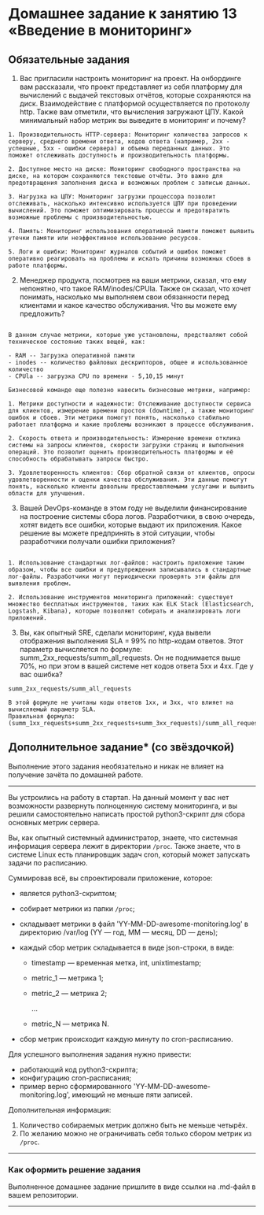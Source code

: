 # Домашнее задание к занятию 13 «Введение в мониторинг»

## Обязательные задания

1. Вас пригласили настроить мониторинг на проект. На онбординге вам рассказали, что проект представляет из себя платформу для вычислений с выдачей текстовых отчётов, которые сохраняются на диск. 
Взаимодействие с платформой осуществляется по протоколу http. Также вам отметили, что вычисления загружают ЦПУ. Какой минимальный набор метрик вы выведите в мониторинг и почему?

```
1. Производительность HTTP-сервера: Мониторинг количества запросов к серверу, среднего времени ответа, кодов ответа (например, 2xx - успешные, 5xx - ошибки сервера) и объема переданных данных. Это поможет отслеживать доступность и производительность платформы.

2. Доступное место на диске: Мониторинг свободного пространства на диске, на котором сохраняются текстовые отчёты. Это важно для предотвращения заполнения диска и возможных проблем с записью данных.

3. Нагрузка на ЦПУ: Мониторинг загрузки процессора позволит отслеживать, насколько интенсивно используется ЦПУ при проведении вычислений. Это поможет оптимизировать процессы и предотвратить возможные проблемы с производительностью.

4. Память: Мониторинг использования оперативной памяти поможет выявить утечки памяти или неэффективное использование ресурсов.

5. Логи и ошибки: Мониторинг журналов событий и ошибок поможет оперативно реагировать на проблемы и искать причины возможных сбоев в работе платформы.

```

2. Менеджер продукта, посмотрев на ваши метрики, сказал, что ему непонятно, что такое RAM/inodes/CPUla. Также он сказал, что хочет понимать, насколько мы выполняем свои обязанности перед клиентами и какое качество обслуживания. Что вы можете ему предложить?

```

В данном случае метрики, которые уже установлены, предстваляют собой техническое состояние таких вещей, как:

- RAM -- Загрузка оперативной памяти
- inodes -- количество файловых дескрипторов, общее и использованное количество
- CPUla -- загрузка CPU по времени - 5,10,15 минут

Бизнесовой команде еще полезно навесить бизнесовые метрики, например:

1. Метрики доступности и надежности: Отслеживание доступности сервиса для клиентов, измерение времени простоя (downtime), а также мониторинг ошибок и сбоев. Эти метрики помогут понять, насколько стабильно работает платформа и какие проблемы возникают в процессе обслуживания.

2. Скорость ответа и производительность: Измерение времени отклика системы на запросы клиентов, скорости загрузки страниц и выполнения операций. Это позволит оценить производительность платформы и её способность обрабатывать запросы быстро.

3. Удовлетворенность клиентов: Сбор обратной связи от клиентов, опросы удовлетворенности и оценки качества обслуживания. Эти данные помогут понять, насколько клиенты довольны предоставляемыми услугами и выявить области для улучшения.

```

3. Вашей DevOps-команде в этом году не выделили финансирование на построение системы сбора логов. Разработчики, в свою очередь, хотят видеть все ошибки, которые выдают их приложения. Какое решение вы можете предпринять в этой ситуации, чтобы разработчики получали ошибки приложения?

```

1. Использование стандартных лог-файлов: настроить приложение таким образом, чтобы все ошибки и предупреждения записывались в стандартные лог-файлы. Разработчики могут периодически проверять эти файлы для выявления проблем.

2. Использование инструментов мониторинга приложений: существует множество бесплатных инструментов, таких как ELK Stack (Elasticsearch, Logstash, Kibana), которые позволяют собирать и анализировать логи приложений. 

```

3. Вы, как опытный SRE, сделали мониторинг, куда вывели отображения выполнения SLA = 99% по http-кодам ответов. 
Этот параметр вычисляется по формуле: summ_2xx_requests/summ_all_requests. Он не поднимается выше 70%, но при этом в вашей системе нет кодов ответа 5xx и 4xx. Где у вас ошибка?

```
summ_2xx_requests/summ_all_requests

В этой формуле не учитаны коды ответов 1xx, и 3xx, что влияет на вычисляемый параметр SLA.
Правильная формула: (summ_1xx_requests+summ_2xx_requests+summ_3xx_requests)/summ_all_requests

```


## Дополнительное задание* (со звёздочкой) 

Выполнение этого задания необязательно и никак не влияет на получение зачёта по домашней работе.

_____

Вы устроились на работу в стартап. На данный момент у вас нет возможности развернуть полноценную систему 
мониторинга, и вы решили самостоятельно написать простой python3-скрипт для сбора основных метрик сервера. 

Вы, как опытный системный администратор, знаете, что системная информация сервера лежит в директории `/proc`. Также знаете, что в системе Linux есть  планировщик задач cron, который может запускать задачи по расписанию.

Суммировав всё, вы спроектировали приложение, которое:

- является python3-скриптом;
- собирает метрики из папки `/proc`;
- складывает метрики в файл 'YY-MM-DD-awesome-monitoring.log' в директорию /var/log 
(YY — год, MM — месяц, DD — день);
- каждый сбор метрик складывается в виде json-строки, в виде:
  + timestamp — временная метка, int, unixtimestamp;
  + metric_1 — метрика 1;
  + metric_2 — метрика 2;
  
     ...
     
  + metric_N — метрика N.
  
- сбор метрик происходит каждую минуту по cron-расписанию.

Для успешного выполнения задания нужно привести:

* работающий код python3-скрипта;
* конфигурацию cron-расписания;
* пример верно сформированного 'YY-MM-DD-awesome-monitoring.log', имеющий не меньше пяти записей.

Дополнительная информация:

1. Количество собираемых метрик должно быть не меньше четырёх.
1. По желанию можно не ограничивать себя только сбором метрик из `/proc`.

---

### Как оформить решение задания

Выполненное домашнее задание пришлите в виде ссылки на .md-файл в вашем репозитории.


---
